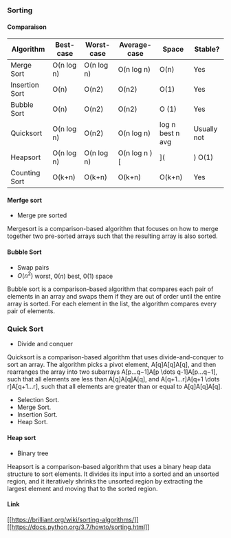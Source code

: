 

### Sorting
    
#### Comparaison

| Algorithm      | Best-case  | Worst-case | Average-case | Space            | Stable? |
| ---            | ---        | ---        | ---          | ---              | --- |
| Merge Sort     | O(n log n) | O(n log n) | O(n log n)   | O(n)             | Yes |
| Insertion Sort | O(n)       | O(n2)      | O(n2)        | O(1)             | Yes |
| Bubble Sort    | O(n)       | O(n2)      | O(n2)        | O (1)            | Yes |
| Quicksort      | O(n log n) | O(n2)      | O(n log n)   | log n best n avg | Usually not |
| Heapsort       | O(n log n) | O(n log n) | O(n log n )  [|](|) O(1)             | No |
| Counting Sort  | O(k+n)     | O(k+n)     | O(k+n)       | O(k+n)           | Yes |

#### Merfge sort

* Merge pre sorted

Mergesort is a comparison-based algorithm that focuses on how to merge together two pre-sorted arrays such that the resulting array is also sorted. 

#### Bubble Sort

* Swap pairs
* $O(n^2)$ worst, $0(n)$ best, $0(1)$ space 

Bubble sort is a comparison​-based algorithm that compares each pair of elements in an array and swaps them if they are out of order until the entire array is sorted. For each element in the list, the algorithm compares every pair of elements. 

### Quick Sort

* Divide and conquer

Quicksort is a comparison-based algorithm that uses divide-and-conquer to sort an array. The algorithm picks a pivot element, A[q]A[q]A[q], and then rearranges the array into two subarrays A[p…q−1]A[p \dots q-1]A[p…q−1], such that all elements are less than A[q]A[q]A[q], and A[q+1…r]A[q+1 \dots r]A[q+1…r], such that all elements are greater than or equal to A[q]A[q]A[q]. 

* Selection Sort.
* Merge Sort.
* Insertion Sort.
* Heap Sort.

#### Heap sort

* Binary tree

Heapsort is a comparison-based algorithm that uses a binary heap data structure to sort elements. It divides its input into a sorted and an unsorted region, and it iteratively shrinks the unsorted region by extracting the largest element and moving that to the sorted region. 

#### Link

[[https://brilliant.org/wiki/sorting-algorithms/]]
[[https://docs.python.org/3.7/howto/sorting.html]]

